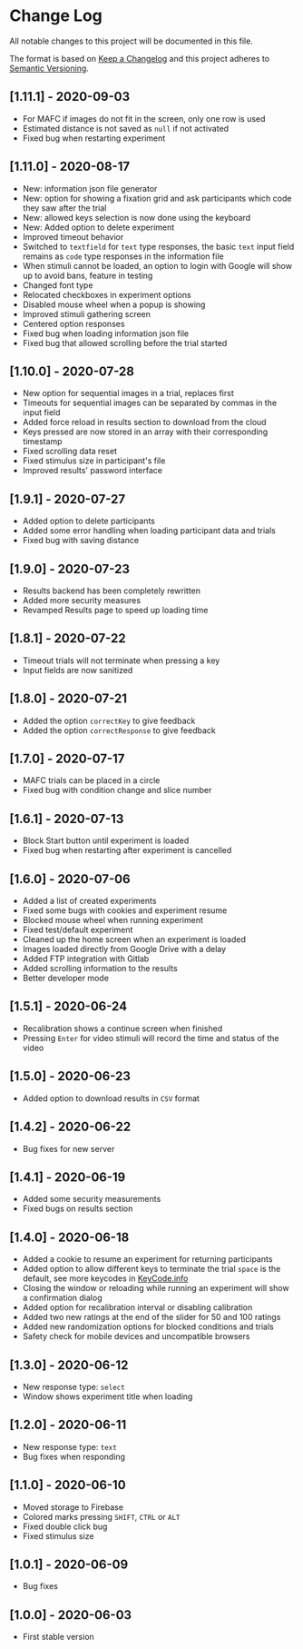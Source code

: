 # Change Log
All notable changes to this project will be documented in this file.
 
The format is based on [Keep a Changelog](http://keepachangelog.com/) and this project adheres to [Semantic Versioning](http://semver.org/).

## [1.11.1] - 2020-09-03
- For MAFC if images do not fit in the screen, only one row is used
- Estimated distance is not saved as `null` if not activated
- Fixed bug when restarting experiment

## [1.11.0] - 2020-08-17
- New: information json file generator
- New: option for showing a fixation grid and ask participants which code they saw after the trial
- New: allowed keys selection is now done using the keyboard
- New: Added option to delete experiment
- Improved timeout behavior
- Switched to `textfield` for `text` type responses, the basic `text` input field remains as `code` type responses in the information file
- When stimuli cannot be loaded, an option to login with Google will show up to avoid bans, feature in testing
- Changed font type
- Relocated checkboxes in experiment options
- Disabled mouse wheel when a popup is showing
- Improved stimuli gathering screen
- Centered option responses
- Fixed bug when loading information json file
- Fixed bug that allowed scrolling before the trial started

## [1.10.0] - 2020-07-28
- New option for sequential images in a trial, replaces first
- Timeouts for sequential images can be separated by commas in the input field
- Added force reload in results section to download from the cloud
- Keys pressed are now stored in an array with their corresponding timestamp
- Fixed scrolling data reset
- Fixed stimulus size in participant's file
- Improved results' password interface

## [1.9.1] - 2020-07-27
- Added option to delete participants
- Added some error handling when loading participant data and trials
- Fixed bug with saving distance

## [1.9.0] - 2020-07-23
- Results backend has been completely rewritten
- Added more security measures
- Revamped Results page to speed up loading time

## [1.8.1] - 2020-07-22
- Timeout trials will not terminate when pressing a key
- Input fields are now sanitized

## [1.8.0] - 2020-07-21
- Added the option `correctKey` to give feedback
- Added the option `correctResponse` to give feedback

## [1.7.0] - 2020-07-17
- MAFC trials can be placed in a circle
- Fixed bug with condition change and slice number

## [1.6.1] - 2020-07-13
- Block Start button until experiment is loaded
- Fixed bug when restarting after experiment is cancelled

## [1.6.0] - 2020-07-06
- Added a list of created experiments
- Fixed some bugs with cookies and experiment resume
- Blocked mouse wheel when running experiment
- Fixed test/default experiment
- Cleaned up the home screen when an experiment is loaded
- Images loaded directly from Google Drive with a delay
- Added FTP integration with Gitlab
- Added scrolling information to the results
- Better developer mode

## [1.5.1] - 2020-06-24
- Recalibration shows a continue screen when finished
- Pressing `Enter` for video stimuli will record the time and status of the video

## [1.5.0] - 2020-06-23
- Added option to download results in `CSV` format

## [1.4.2] - 2020-06-22
- Bug fixes for new server

## [1.4.1] - 2020-06-19
- Added some security measurements
- Fixed bugs on results section

## [1.4.0] - 2020-06-18
- Added a cookie to resume an experiment for returning participants
- Added option to allow different keys to terminate the trial ``space`` is the default, see more keycodes in [KeyCode.info](https://keycode.info/)
- Closing the window or reloading while running an experiment will show a confirmation dialog
- Added option for recalibration interval or disabling calibration
- Added two new ratings at the end of the slider for 50 and 100 ratings
- Added new randomization options for blocked conditions and trials
- Safety check for mobile devices and uncompatible browsers

## [1.3.0] - 2020-06-12
- New response type: ``select``
- Window shows experiment title when loading

## [1.2.0] - 2020-06-11
- New response type: ``text``
- Bug fixes when responding

## [1.1.0] - 2020-06-10
- Moved storage to Firebase
- Colored marks pressing ``SHIFT``, ``CTRL`` or ``ALT``
- Fixed double click bug
- Fixed stimulus size

## [1.0.1] - 2020-06-09
- Bug fixes

## [1.0.0] - 2020-06-03
- First stable version